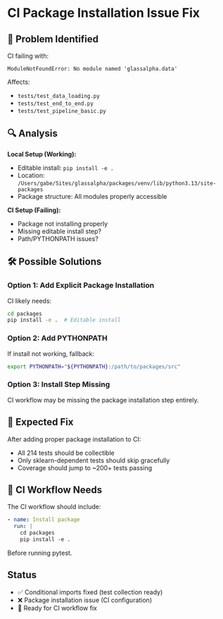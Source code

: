 # CI Package Installation Issue Fix

## 🚨 Problem Identified

CI failing with:
```
ModuleNotFoundError: No module named 'glassalpha.data'
```

Affects:
- `tests/test_data_loading.py`
- `tests/test_end_to_end.py`
- `tests/test_pipeline_basic.py`

## 🔍 Analysis

**Local Setup (Working):**
- Editable install: `pip install -e .`
- Location: `/Users/gabe/Sites/glassalpha/packages/venv/lib/python3.13/site-packages`
- Package structure: All modules properly accessible

**CI Setup (Failing):**
- Package not installing properly
- Missing editable install step?
- Path/PYTHONPATH issues?

## 🛠️ Possible Solutions

### Option 1: Add Explicit Package Installation
CI likely needs:
```bash
cd packages
pip install -e .  # Editable install
```

### Option 2: Add PYTHONPATH
If install not working, fallback:
```bash
export PYTHONPATH="${PYTHONPATH}:/path/to/packages/src"
```

### Option 3: Install Step Missing
CI workflow may be missing the package installation step entirely.

## 🎯 Expected Fix

After adding proper package installation to CI:
- All 214 tests should be collectible
- Only sklearn-dependent tests should skip gracefully
- Coverage should jump to ~200+ tests passing

## 🚨 CI Workflow Needs

The CI workflow should include:
```yaml
- name: Install package
  run: |
    cd packages
    pip install -e .
```

Before running pytest.

## Status

- ✅ Conditional imports fixed (test collection ready)
- ❌ Package installation issue (CI configuration)
- 🎯 Ready for CI workflow fix
